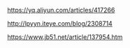 https://yq.aliyun.com/articles/417266

http://lpyyn.iteye.com/blog/2308714

https://www.jb51.net/article/137954.htm